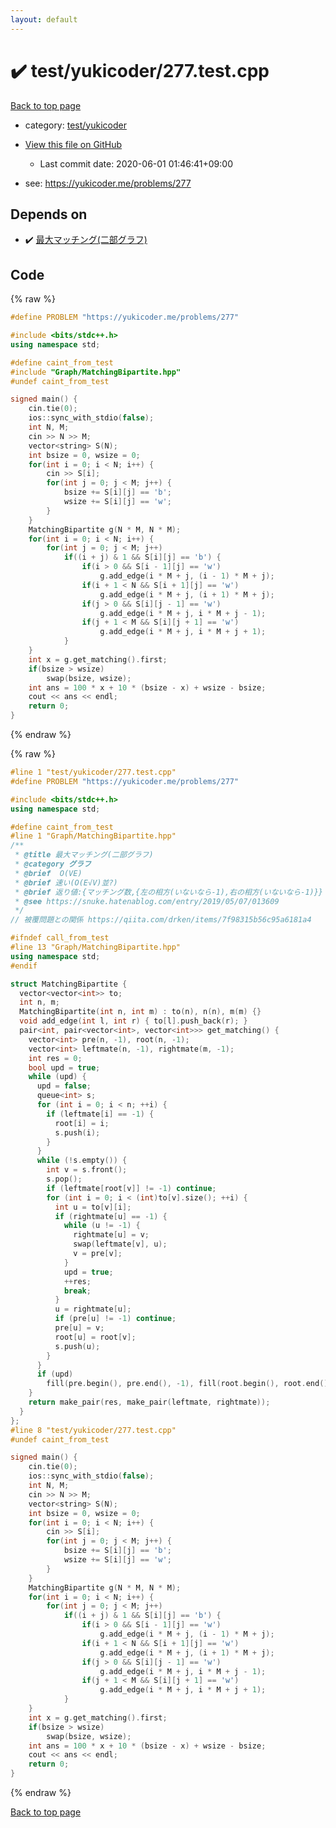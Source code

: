 ```yaml
---
layout: default
---
```


<!-- mathjax config similar to math.stackexchange -->
<script type="text/javascript" async
  src="https://cdnjs.cloudflare.com/ajax/libs/mathjax/2.7.5/MathJax.js?config=TeX-MML-AM_CHTML">
</script>
<script type="text/x-mathjax-config">
  MathJax.Hub.Config({
    TeX: { equationNumbers: { autoNumber: "AMS" }},
    tex2jax: {
      inlineMath: [ ['$','$'] ],
      processEscapes: true
    },
    "HTML-CSS": { matchFontHeight: false },
    displayAlign: "left",
    displayIndent: "2em"
  });
</script>

<script type="text/javascript" src="https://cdnjs.cloudflare.com/ajax/libs/jquery/3.4.1/jquery.min.js"></script>
<script src="https://cdn.jsdelivr.net/npm/jquery-balloon-js@1.1.2/jquery.balloon.min.js" integrity="sha256-ZEYs9VrgAeNuPvs15E39OsyOJaIkXEEt10fzxJ20+2I=" crossorigin="anonymous"></script>
<script type="text/javascript" src="../../../assets/js/copy-button.js"></script>
<link rel="stylesheet" href="../../../assets/css/copy-button.css" />


# :heavy_check_mark: test/yukicoder/277.test.cpp

<a href="../../../index.html">Back to top page</a>

* category: <a href="../../../index.html#de60e5ba474ac43bf7562c10f5977e2d">test/yukicoder</a>
* <a href="{{ site.github.repository_url }}/blob/master/test/yukicoder/277.test.cpp">View this file on GitHub</a>
    - Last commit date: 2020-06-01 01:46:41+09:00


* see: <a href="https://yukicoder.me/problems/277">https://yukicoder.me/problems/277</a>


## Depends on

* :heavy_check_mark: <a href="../../../library/Graph/MatchingBipartite.hpp.html">最大マッチング(二部グラフ)</a>


## Code

<a id="unbundled"></a>
{% raw %}
```cpp
#define PROBLEM "https://yukicoder.me/problems/277"

#include <bits/stdc++.h>
using namespace std;

#define caint_from_test
#include "Graph/MatchingBipartite.hpp"
#undef caint_from_test

signed main() {
    cin.tie(0);
    ios::sync_with_stdio(false);
    int N, M;
    cin >> N >> M;
    vector<string> S(N);
    int bsize = 0, wsize = 0;
    for(int i = 0; i < N; i++) {
        cin >> S[i];
        for(int j = 0; j < M; j++) {
            bsize += S[i][j] == 'b';
            wsize += S[i][j] == 'w';
        }
    }
    MatchingBipartite g(N * M, N * M);
    for(int i = 0; i < N; i++) {
        for(int j = 0; j < M; j++)
            if((i + j) & 1 && S[i][j] == 'b') {
                if(i > 0 && S[i - 1][j] == 'w')
                    g.add_edge(i * M + j, (i - 1) * M + j);
                if(i + 1 < N && S[i + 1][j] == 'w')
                    g.add_edge(i * M + j, (i + 1) * M + j);
                if(j > 0 && S[i][j - 1] == 'w')
                    g.add_edge(i * M + j, i * M + j - 1);
                if(j + 1 < M && S[i][j + 1] == 'w')
                    g.add_edge(i * M + j, i * M + j + 1);
            }
    }
    int x = g.get_matching().first;
    if(bsize > wsize)
        swap(bsize, wsize);
    int ans = 100 * x + 10 * (bsize - x) + wsize - bsize;
    cout << ans << endl;
    return 0;
}
```
{% endraw %}

<a id="bundled"></a>
{% raw %}
```cpp
#line 1 "test/yukicoder/277.test.cpp"
#define PROBLEM "https://yukicoder.me/problems/277"

#include <bits/stdc++.h>
using namespace std;

#define caint_from_test
#line 1 "Graph/MatchingBipartite.hpp"
/**
 * @title 最大マッチング(二部グラフ)
 * @category グラフ
 * @brief  O(VE)
 * @brief 速い(O(E√V)並?)
 * @brief 返り値:{マッチング数,{左の相方(いないなら-1),右の相方(いないなら-1)}}
 * @see https://snuke.hatenablog.com/entry/2019/05/07/013609
 */
// 被覆問題との関係 https://qiita.com/drken/items/7f98315b56c95a6181a4

#ifndef call_from_test
#line 13 "Graph/MatchingBipartite.hpp"
using namespace std;
#endif

struct MatchingBipartite {
  vector<vector<int>> to;
  int n, m;
  MatchingBipartite(int n, int m) : to(n), n(n), m(m) {}
  void add_edge(int l, int r) { to[l].push_back(r); }
  pair<int, pair<vector<int>, vector<int>>> get_matching() {
    vector<int> pre(n, -1), root(n, -1);
    vector<int> leftmate(n, -1), rightmate(m, -1);
    int res = 0;
    bool upd = true;
    while (upd) {
      upd = false;
      queue<int> s;
      for (int i = 0; i < n; ++i) {
        if (leftmate[i] == -1) {
          root[i] = i;
          s.push(i);
        }
      }
      while (!s.empty()) {
        int v = s.front();
        s.pop();
        if (leftmate[root[v]] != -1) continue;
        for (int i = 0; i < (int)to[v].size(); ++i) {
          int u = to[v][i];
          if (rightmate[u] == -1) {
            while (u != -1) {
              rightmate[u] = v;
              swap(leftmate[v], u);
              v = pre[v];
            }
            upd = true;
            ++res;
            break;
          }
          u = rightmate[u];
          if (pre[u] != -1) continue;
          pre[u] = v;
          root[u] = root[v];
          s.push(u);
        }
      }
      if (upd)
        fill(pre.begin(), pre.end(), -1), fill(root.begin(), root.end(), -1);
    }
    return make_pair(res, make_pair(leftmate, rightmate));
  }
};
#line 8 "test/yukicoder/277.test.cpp"
#undef caint_from_test

signed main() {
    cin.tie(0);
    ios::sync_with_stdio(false);
    int N, M;
    cin >> N >> M;
    vector<string> S(N);
    int bsize = 0, wsize = 0;
    for(int i = 0; i < N; i++) {
        cin >> S[i];
        for(int j = 0; j < M; j++) {
            bsize += S[i][j] == 'b';
            wsize += S[i][j] == 'w';
        }
    }
    MatchingBipartite g(N * M, N * M);
    for(int i = 0; i < N; i++) {
        for(int j = 0; j < M; j++)
            if((i + j) & 1 && S[i][j] == 'b') {
                if(i > 0 && S[i - 1][j] == 'w')
                    g.add_edge(i * M + j, (i - 1) * M + j);
                if(i + 1 < N && S[i + 1][j] == 'w')
                    g.add_edge(i * M + j, (i + 1) * M + j);
                if(j > 0 && S[i][j - 1] == 'w')
                    g.add_edge(i * M + j, i * M + j - 1);
                if(j + 1 < M && S[i][j + 1] == 'w')
                    g.add_edge(i * M + j, i * M + j + 1);
            }
    }
    int x = g.get_matching().first;
    if(bsize > wsize)
        swap(bsize, wsize);
    int ans = 100 * x + 10 * (bsize - x) + wsize - bsize;
    cout << ans << endl;
    return 0;
}

```
{% endraw %}

<a href="../../../index.html">Back to top page</a>

